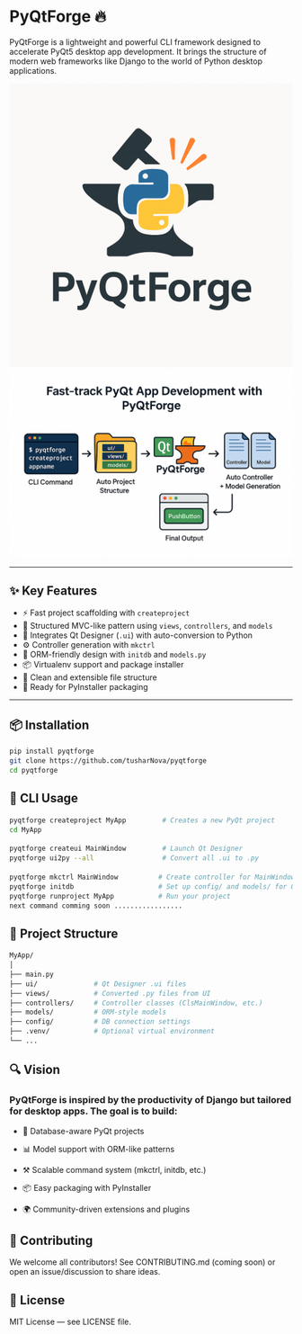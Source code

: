 
# PyQtForge 🔥

PyQtForge is a lightweight and powerful CLI framework designed to accelerate PyQt5 desktop app development. It brings the structure of modern web frameworks like Django to the world of Python desktop applications.

![PyQtForge Logo](images/log.png)
![PyQtforge Flow](images/flow.png)

---

## ✨ Key Features

- ⚡ Fast project scaffolding with `createproject`
- 🧱 Structured MVC-like pattern using `views`, `controllers`, and `models`
- 🎨 Integrates Qt Designer (`.ui`) with auto-conversion to Python
- ⚙️ Controller generation with `mkctrl`
- 🧩 ORM-friendly design with `initdb` and `models.py`
- 📦 Virtualenv support and package installer
- 📂 Clean and extensible file structure
- 🚀 Ready for PyInstaller packaging

---

## 📦 Installation

```bash
pip install pyqtforge
git clone https://github.com/tusharNova/pyqtforge
cd pyqtforge
```

## 🔧 CLI Usage
```bash
pyqtforge createproject MyApp         # Creates a new PyQt project
cd MyApp

pyqtforge createui MainWindow         # Launch Qt Designer
pyqtforge ui2py --all                 # Convert all .ui to .py

pyqtforge mkctrl MainWindow          # Create controller for MainWindow.ui
pyqtforge initdb                     # Set up config/ and models/ for ORM
pyqtforge runproject MyApp           # Run your project
next command comming soon .................
```

## 🧠 Project Structure
```bash
MyApp/
│
├── main.py
├── ui/              # Qt Designer .ui files
├── views/           # Converted .py files from UI
├── controllers/     # Controller classes (ClsMainWindow, etc.)
├── models/          # ORM-style models
├── config/          # DB connection settings
├── .venv/           # Optional virtual environment
└── ...
```

## 🔍 Vision
### PyQtForge is inspired by the productivity of Django but tailored for desktop apps. The goal is to build:
- 🔌 Database-aware PyQt projects

- 📊 Model support with ORM-like patterns

- ⚒️ Scalable command system (mkctrl, initdb, etc.)

- 📦 Easy packaging with PyInstaller

- 🌍 Community-driven extensions and plugins

## 🤝 Contributing
We welcome all contributors! See CONTRIBUTING.md (coming soon) or open an issue/discussion to share ideas.

## 📜 License

MIT License — see LICENSE file.

